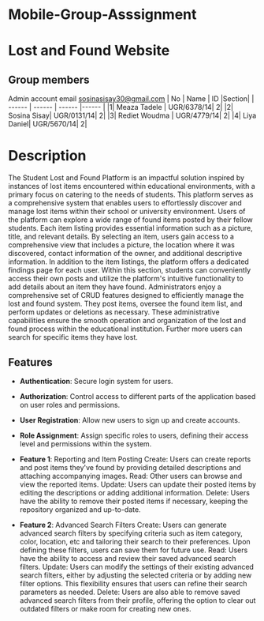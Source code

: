# Mobile-Group-Asssignment
# Lost and Found Website
## Group members
Admin account email sosinasisay30@gmail.com
| No | Name | ID |Section|
| ------ | ------ | ------ |------ |
|1| Meaza Tadele | UGR/6378/14| 2|
|2| Sosina Sisay| UGR/0131/14| 2|
|3| Rediet Woudma | UGR/4779/14| 2|
|4| Liya Daniel| UGR/5670/14| 2|


# Description
The Student Lost and Found Platform is an impactful solution inspired by instances of lost items encountered within educational environments, with a primary focus on catering to the needs of students. 
This platform serves as a comprehensive system that enables users to effortlessly discover and manage lost items within their school or university environment.
Users of the platform can explore a wide range of found items posted by their fellow students. Each item listing provides essential information such as a picture, title, and relevant details. By selecting an item, users gain access to a comprehensive view that includes a picture, the location where it was discovered, contact information of the owner, and additional descriptive information.
In addition to the item listings, the platform offers a dedicated findings page for each user. Within this section, students can conveniently access their own posts and utilize the platform's intuitive functionality to add details about an item they have found.
Administrators enjoy a comprehensive set of CRUD features designed to efficiently manage the lost and found system. They post items, oversee the found item list, and perform updates or deletions as necessary. These administrative capabilities ensure the smooth operation and organization of the lost and found process within the educational institution. 
Further more users can search for specific items they have lost.

## Features
- **Authentication**: Secure login system for users.
- **Authorization**: Control access to different parts of the application based on user roles and permissions.
- **User Registration**: Allow new users to sign up and create accounts.
- **Role Assignment**: Assign specific roles to users, defining their access level and permissions within the system.


- **Feature 1**: Reporting and Item Posting
Create: Users can create reports and post items they've found by providing detailed descriptions and attaching accompanying images. 
Read: Other users can browse and view the reported items.
Update: Users can update their posted items by editing the descriptions or adding additional information.
Delete: Users have the ability to remove their posted items if necessary, keeping the repository organized and up-to-date.
- **Feature 2**: Advanced Search Filters
Create: Users can generate advanced search filters by specifying criteria such as item category, color, location, etc and tailoring their search to their preferences. Upon defining these filters, users can save them for future use.
Read: Users have the ability to access and review their saved advanced search filters.
Update: Users can modify the settings of their existing advanced search filters, either by adjusting the selected criteria or by adding new filter options. This flexibility ensures that users can refine their search parameters as needed.
Delete: Users are also able to remove saved advanced search filters from their profile, offering the option to clear out outdated filters or make room for creating new ones.



